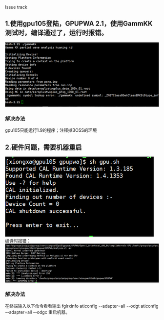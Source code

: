 Issue track 
## 1.使用gpu105登陆，GPUPWA 2.1，使用GammKK测试时，编译通过了，运行时报错。
![](1.png)
### 解决办法
gpu105只能运行1.9的程序；注释掉BOSS的环境

## 2.硬件问题，需要机器重启
![](2.png)
编译时报错：
![](2_2.png)
### 解决办法
在终端输入以下命令看看输出
fglrxinfo
aticonfig --adapter=all --odgt
aticonfig --adapter=all --odgc
重启机器。
